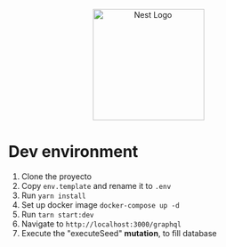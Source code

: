 <p align="center">
  <a href="http://nestjs.com/" target="blank"><img src="https://nestjs.com/img/logo-small.svg" width="200" alt="Nest Logo" /></a>
</p>

# Dev environment

1. Clone the proyecto
2. Copy ```env.template``` and rename it to ```.env```
3. Run
  ```yarn install```
4. Set up docker image
  ```docker-compose up -d```
5. Run
  ```tarn start:dev```
6. Navigate to ```http://localhost:3000/graphql```
7. Execute the "executeSeed" __mutation__, to fill database
